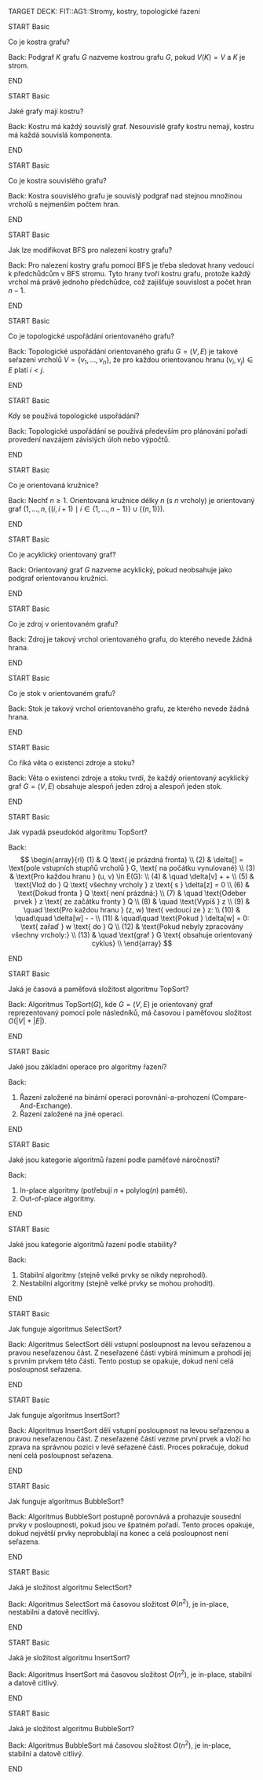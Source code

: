 TARGET DECK: FIT::AG1::Stromy, kostry, topologické řazení

START
Basic

Co je kostra grafu?

Back:
Podgraf $K$ grafu $G$ nazveme kostrou grafu $G$, pokud $V(K) = V$ a $K$ je strom.
<!--ID: 1729870806055-->
END

START
Basic

Jaké grafy mají kostru?

Back:
Kostru má každý souvislý graf. Nesouvislé grafy kostru nemají, kostru má každá souvislá komponenta.
<!--ID: 1729870806061-->
END


START
Basic

Co je kostra souvislého grafu?

Back:
Kostra souvislého grafu je souvislý podgraf nad stejnou množinou vrcholů s nejmenším počtem hran.
<!--ID: 1729870806065-->
END

START
Basic

Jak lze modifikovat BFS pro nalezení kostry grafu?

Back:
Pro nalezení kostry grafu pomocí BFS je třeba sledovat hrany vedoucí k předchůdcům v BFS stromu. Tyto hrany tvoří kostru grafu, protože každý vrchol má právě jednoho předchůdce, což zajišťuje souvislost a počet hran $n - 1$.
<!--ID: 1729870806071-->
END

START
Basic

Co je topologické uspořádání orientovaného grafu?

Back:
Topologické uspořádání orientovaného grafu $G = (V, E)$ je takové seřazení vrcholů $V = \{v_1, \dots, v_n\}$, že pro každou orientovanou hranu $(v_i, v_j) \in E$ platí $i < j$.
<!--ID: 1729870806076-->
END

START
Basic

Kdy se používá topologické uspořádání?

Back:
Topologické uspořádání se používá především pro plánování pořadí provedení navzájem závislých úloh nebo výpočtů.
<!--ID: 1729870806080-->
END

START
Basic

Co je orientovaná kružnice?

Back:
Nechť $n \geq 1$. Orientovaná kružnice délky $n$ (s $n$ vrcholy) je orientovaný graf $({1, \dots, n}, \{(i, i + 1) \mid i \in \{1, \dots, n - 1\}\} \cup \{(n, 1)\})$.
<!--ID: 1729870806085-->
END

START
Basic

Co je acyklický orientovaný graf?

Back:
Orientovaný graf $G$ nazveme acyklický, pokud neobsahuje jako podgraf orientovanou kružnici.
<!--ID: 1729870806090-->
END

START
Basic

Co je zdroj v orientovaném grafu?

Back:
Zdroj je takový vrchol orientovaného grafu, do kterého nevede žádná hrana.
<!--ID: 1729870806095-->
END

START
Basic

Co je stok v orientovaném grafu?

Back:
Stok je takový vrchol orientovaného grafu, ze kterého nevede žádná hrana.
<!--ID: 1729870806100-->
END

START
Basic

Co říká věta o existenci zdroje a stoku?

Back:
Věta o existenci zdroje a stoku tvrdí, že každý orientovaný acyklický graf $G = (V, E)$ obsahuje alespoň jeden zdroj a alespoň jeden stok.
<!--ID: 1729870806105-->
END

START
Basic

Jak vypadá pseudokód algoritmu TopSort?

Back:
$$
\begin{array}{rl}
    (1) & Q \text{ je prázdná fronta} \\
    (2) & \delta[] = \text{pole vstupních stupňů vrcholů } G, \text{ na počátku vynulované} \\
    (3) & \text{Pro každou hranu } (u, v) \in E(G): \\
    (4) & \quad \delta[v] + + \\
    (5) & \text{Vlož do } Q \text{ všechny vrcholy } z \text{ s } \delta[z] = 0 \\
    (6) & \text{Dokud fronta } Q \text{ není prázdná:} \\
    (7) & \quad \text{Odeber prvek } z \text{ ze začátku fronty } Q \\
    (8) & \quad \text{Vypiš } z \\
    (9) & \quad \text{Pro každou hranu } (z, w) \text{ vedoucí ze } z: \\
    (10) & \quad\quad \delta[w] - - \\
    (11) & \quad\quad \text{Pokud } \delta[w] = 0: \text{ zařaď } w \text{ do } Q \\
    (12) & \text{Pokud nebyly zpracovány všechny vrcholy:} \\
    (13) & \quad \text{graf } G \text{ obsahuje orientovaný cyklus} \\
\end{array}
$$
<!--ID: 1729870806110-->
END

START
Basic

Jaká je časová a paměťová složitost algoritmu TopSort?

Back:
Algoritmus TopSort($G$), kde $G = (V, E)$ je orientovaný graf reprezentovaný pomocí pole následníků, má časovou i paměťovou složitost $O(|V| + |E|)$.
<!--ID: 1729870806117-->
END

START
Basic

Jaké jsou základní operace pro algoritmy řazení?

Back:
1. Řazení založené na binární operaci porovnání-a-prohození (Compare-And-Exchange).
2. Řazení založené na jiné operaci.
<!--ID: 1729870806123-->
END

START
Basic

Jaké jsou kategorie algoritmů řazení podle paměťové náročnosti?

Back:
1. In-place algoritmy (potřebují $n + \text{polylog}(n)$ paměti).
2. Out-of-place algoritmy.
<!--ID: 1729870806127-->
END

START
Basic

Jaké jsou kategorie algoritmů řazení podle stability?

Back:
1. Stabilní algoritmy (stejně velké prvky se nikdy neprohodí).
2. Nestabilní algoritmy (stejně velké prvky se mohou prohodit).
<!--ID: 1729870806132-->
END

START
Basic

Jak funguje algoritmus SelectSort?

Back:
Algoritmus SelectSort dělí vstupní posloupnost na levou seřazenou a pravou neseřazenou část. Z neseřazené části vybírá minimum a prohodí jej s prvním prvkem této části. Tento postup se opakuje, dokud není celá posloupnost seřazena.
<!--ID: 1729870806137-->
END

START
Basic

Jak funguje algoritmus InsertSort?

Back:
Algoritmus InsertSort dělí vstupní posloupnost na levou seřazenou a pravou neseřazenou část. Z neseřazené části vezme první prvek a vloží ho zprava na správnou pozici v levé seřazené části. Proces pokračuje, dokud není celá posloupnost seřazena.
<!--ID: 1729870806143-->
END

START
Basic

Jak funguje algoritmus BubbleSort?

Back:
Algoritmus BubbleSort postupně porovnává a prohazuje sousední prvky v posloupnosti, pokud jsou ve špatném pořadí. Tento proces opakuje, dokud největší prvky neprobublají na konec a celá posloupnost není seřazena.
<!--ID: 1729870806147-->
END

START
Basic

Jaká je složitost algoritmu SelectSort?

Back:
Algoritmus SelectSort má časovou složitost $\Theta(n^2)$, je in-place, nestabilní a datově necitlivý.
<!--ID: 1729870806152-->
END

START
Basic

Jaká je složitost algoritmu InsertSort?

Back:
Algoritmus InsertSort má časovou složitost $O(n^2)$, je in-place, stabilní a datově citlivý.
<!--ID: 1729870806158-->
END

START
Basic

Jaká je složitost algoritmu BubbleSort?

Back:
Algoritmus BubbleSort má časovou složitost $O(n^2)$, je in-place, stabilní a datově citlivý.
<!--ID: 1729870806163-->
END

